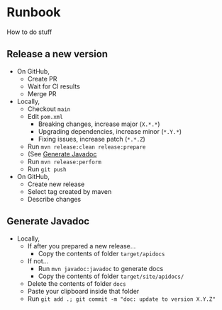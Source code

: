 # Runbook

How to do stuff

## Release a new version

- On GitHub,
  - Create PR
  - Wait for CI results
  - Merge PR
- Locally,
  - Checkout `main`
  - Edit `pom.xml`
    - Breaking changes, increase major (`X.*.*`)
    - Upgrading dependencies, increase minor (`*.Y.*`)
    - Fixing issues, increase patch (`*.*.Z`)
  - Run `mvn release:clean release:prepare`
  - (See [Generate Javadoc](#Generate-Javadoc)
  - Run `mvn release:perform`
  - Run `git push`
- On GitHub,
  - Create new release
  - Select tag created by maven
  - Describe changes

## Generate Javadoc

- Locally,
  - If after you prepared a new release...
    - Copy the contents of folder `target/apidocs`
  - If not...
    - Run `mvn javadoc:javadoc` to generate docs
    - Copy the contents of folder `target/site/apidocs/`
  - Delete the contents of folder `docs`
  - Paste your clipboard inside that folder
  - Run `git add .; git commit -m "doc: update to version X.Y.Z"`
